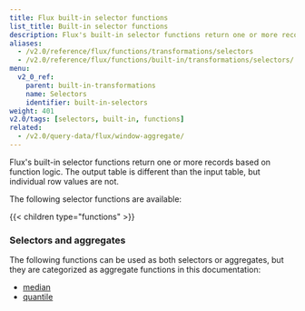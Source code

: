 ```yaml
---
title: Flux built-in selector functions
list_title: Built-in selector functions
description: Flux's built-in selector functions return one or more records based on function logic.
aliases:
  - /v2.0/reference/flux/functions/transformations/selectors
  - /v2.0/reference/flux/functions/built-in/transformations/selectors/
menu:
  v2_0_ref:
    parent: built-in-transformations
    name: Selectors
    identifier: built-in-selectors
weight: 401
v2.0/tags: [selectors, built-in, functions]
related:
  - /v2.0/query-data/flux/window-aggregate/
---
```


Flux's built-in selector functions return one or more records based on function logic.
The output table is different than the input table, but individual row values are not.

The following selector functions are available:

{{< children type="functions" >}}


### Selectors and aggregates
The following functions can be used as both selectors or aggregates, but they are
categorized as aggregate functions in this documentation:

- [median](/v2.0/reference/flux/stdlib/built-in/transformations/aggregates/median)
- [quantile](/v2.0/reference/flux/stdlib/built-in/transformations/aggregates/quantile)
